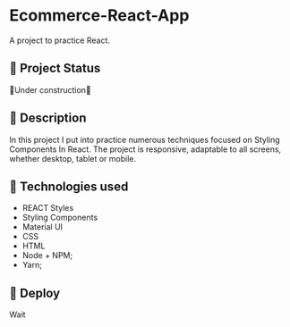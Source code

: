 # Ecommerce-React-App

A project to practice React.


## :dart: Project Status
:hammer:Under construction:hammer:	

## :memo: Description
In this project I put into practice numerous techniques focused on Styling Components In React.
The project is responsive, adaptable to all screens, whether desktop, tablet or mobile.


## :wrench: Technologies used
* REACT Styles
* Styling Components
* Material UI
* CSS
* HTML
*  Node + NPM;
* Yarn;


## :rocket: Deploy
 Wait


